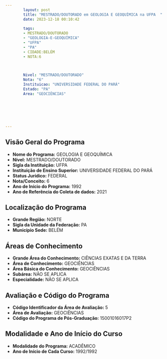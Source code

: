 ```yaml
---
        layout: post
        title: "MESTRADO/DOUTORADO em GEOLOGIA E GEOQUÍMICA na UFPA  "
        date: 2023-12-18 00:10:42
     
        tags:
        - MESTRADO/DOUTORADO
        - "GEOLOGIA-E-GEOQUÍMICA"
        - "UFPA"
        - "PA"
        - CIDADE:BELÉM
        - NOTA:6
        
       

        Nivel: "MESTRADO/DOUTORADO"
        Nota: "6"
        Instituicao: "UNIVERSIDADE FEDERAL DO PARÁ"
        Estado: "PA"
        Area: "GEOCIÊNCIAS"
        
        
        
        
        
        
---
```

## Visão Geral do Programa
- **Nome do Programa:** GEOLOGIA E GEOQUÍMICA
- **Nível:** MESTRADO/DOUTORADO
- **Sigla da Instituição:** UFPA
- **Instituição de Ensino Superior:** UNIVERSIDADE FEDERAL DO PARÁ
- **Status Jurídico:** FEDERAL
- **Nota/Conceito:** 6
- **Ano de Início do Programa:** 1992
- **Ano de Referência do Coleta de dados:** 2021

## Localização do Programa
- **Grande Região:** NORTE
- **Sigla da Unidade da Federação:** PA
- **Município Sede:** BELÉM

## Áreas de Conhecimento
- **Grande Área do Conhecimento:** CIÊNCIAS EXATAS E DA TERRA
- **Área de Conhecimento:** GEOCIÊNCIAS
- **Área Básica do Conhecimento:** GEOCIÊNCIAS
- **Subárea:** NÃO SE APLICA
- **Especialidade:** NÃO SE APLICA

## Avaliação e Código do Programa
- **Código Identificador da Área de Avaliação:** 5
- **Área de Avaliação:** GEOCIÊNCIAS
- **Código do Programa de Pós-Graduação:** 15001016017P2


## Modalidade e Ano de Início do Curso
- **Modalidade do Programa:** ACADÊMICO
- **Ano de Início de Cada Curso:** 1992/1992
